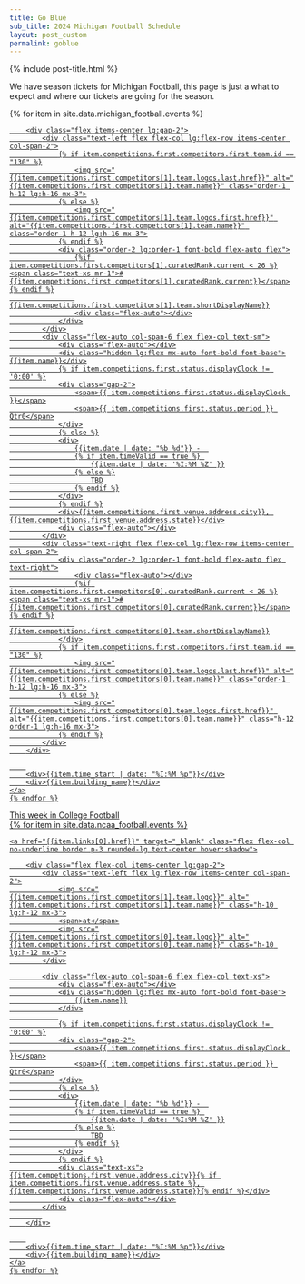 ```yaml
---
title: Go Blue
sub_title: 2024 Michigan Football Schedule
layout: post_custom
permalink: goblue
---
```


{% include post-title.html %}


<p class="prose mx-auto text-center">We have season tickets for Michigan Football, this page is just a what to expect and where our tickets are going for the season.</p>

<div class="grid grid-cols-1 gap-5 mb-12">
    {% for item in site.data.michigan_football.events %}
    <a href="{{item.links[0].href}}" target="_blank" class="game-card no-underline border p-3 rounded-lg text-center
        {% if item.competitions.first.competitors.first.team.id == "130" %}
            home
        {% else %}
            away
        {% endif %}
    ">

        <div class="flex items-center lg:gap-2">
            <div class="text-left flex flex-col lg:flex-row items-center col-span-2">
                {% if item.competitions.first.competitors.first.team.id == "130" %}
                    <img src="{{item.competitions.first.competitors[1].team.logos.last.href}}" alt="{{item.competitions.first.competitors[1].team.name}}" class="order-1 h-12 lg:h-16 mx-3">
                {% else %}
                    <img src="{{item.competitions.first.competitors[1].team.logos.first.href}}" alt="{{item.competitions.first.competitors[1].team.name}}" class="order-1 h-12 lg:h-16 mx-3">
                {% endif %}
                <div class="order-2 lg:order-1 font-bold flex-auto flex">
                    {%if item.competitions.first.competitors[1].curatedRank.current < 26 %}<span class="text-xs mr-1">#{{item.competitions.first.competitors[1].curatedRank.current}}</span>{% endif %}
                    {{item.competitions.first.competitors[1].team.shortDisplayName}}
                    <div class="flex-auto"></div>
                </div>
            </div>
            <div class="flex-auto col-span-6 flex flex-col text-sm">
                <div class="flex-auto"></div>
                <div class="hidden lg:flex mx-auto font-bold font-base">{{item.name}}</div>
                {% if item.competitions.first.status.displayClock != '0:00' %}
                <div class="gap-2">
                    <span>{{ item.competitions.first.status.displayClock }}</span>
                    <span>{{ item.competitions.first.status.period }} Qtr0</span>
                </div>
                {% else %}
                <div>
                    {{item.date | date: "%b %d"}} -  
                    {% if item.timeValid == true %} 
                        {{item.date | date: '%I:%M %Z' }}
                    {% else %}
                        TBD
                    {% endif %}
                </div>
                {% endif %}
                <div>{{item.competitions.first.venue.address.city}}, {{item.competitions.first.venue.address.state}}</div>
                <div class="flex-auto"></div>
            </div>
            <div class="text-right flex flex-col lg:flex-row items-center col-span-2">
                <div class="order-2 lg:order-1 font-bold flex-auto flex text-right">
                    <div class="flex-auto"></div>
                    {%if item.competitions.first.competitors[0].curatedRank.current < 26 %}<span class="text-xs mr-1">#{{item.competitions.first.competitors[0].curatedRank.current}}</span>{% endif %}
                    {{item.competitions.first.competitors[0].team.shortDisplayName}}
                </div>
                {% if item.competitions.first.competitors.first.team.id == "130" %}
                    <img src="{{item.competitions.first.competitors[0].team.logos.last.href}}" alt="{{item.competitions.first.competitors[0].team.name}}" class="order-1 h-12 lg:h-16 mx-3">
                {% else %}
                    <img src="{{item.competitions.first.competitors[0].team.logos.first.href}}" alt="{{item.competitions.first.competitors[0].team.name}}" class="h-12 order-1 lg:h-16 mx-3">
                {% endif %}
            </div>
        </div>
    
        
        <div>{{item.time_start | date: "%I:%M %p"}}</div>
        <div>{{item.building_name}}</div>
    </a>
    {% endfor %}
</div>

<div class="my-6 font-bold text-xl">This week in College Football</div>
<div class="grid grid-cols-4 gap-5 mb-12">
    {% for item in site.data.ncaa_football.events %}
    
    <a href="{{item.links[0].href}}" target="_blank" class="flex flex-col no-underline border p-3 rounded-lg text-center hover:shadow">

        <div class="flex flex-col items-center lg:gap-2">
            <div class="text-left flex lg:flex-row items-center col-span-2">
                <img src="{{item.competitions.first.competitors[1].team.logo}}" alt="{{item.competitions.first.competitors[1].team.name}}" class="h-10 lg:h-12 mx-3">
                <span>at</span>
                <img src="{{item.competitions.first.competitors[0].team.logo}}" alt="{{item.competitions.first.competitors[0].team.name}}" class="h-10 lg:h-12 mx-3">
            </div>

            <div class="flex-auto col-span-6 flex flex-col text-xs">
                <div class="flex-auto"></div>
                <div class="hidden lg:flex mx-auto font-bold font-base">
                    {{item.name}}
                </div>
                
                {% if item.competitions.first.status.displayClock != '0:00' %}
                <div class="gap-2">
                    <span>{{ item.competitions.first.status.displayClock }}</span>
                    <span>{{ item.competitions.first.status.period }} Qtr0</span>
                </div>
                {% else %}
                <div>
                    {{item.date | date: "%b %d"}} -  
                    {% if item.timeValid == true %} 
                        {{item.date | date: '%I:%M %Z' }}
                    {% else %}
                        TBD
                    {% endif %}
                </div>
                {% endif %}
                <div class="text-xs">{{item.competitions.first.venue.address.city}}{% if item.competitions.first.venue.address.state %}, {{item.competitions.first.venue.address.state}}{% endif %}</div>
                <div class="flex-auto"></div>
            </div>
            
        </div>
    
        
        <div>{{item.time_start | date: "%I:%M %p"}}</div>
        <div>{{item.building_name}}</div>
    </a>
    {% endfor %}
</div>